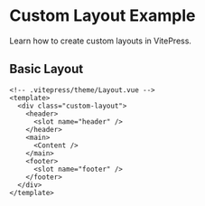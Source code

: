 # Custom Layout Example

Learn how to create custom layouts in VitePress.

## Basic Layout

```vue
<!-- .vitepress/theme/Layout.vue -->
<template>
  <div class="custom-layout">
    <header>
      <slot name="header" />
    </header>
    <main>
      <Content />
    </main>
    <footer>
      <slot name="footer" />
    </footer>
  </div>
</template>
```